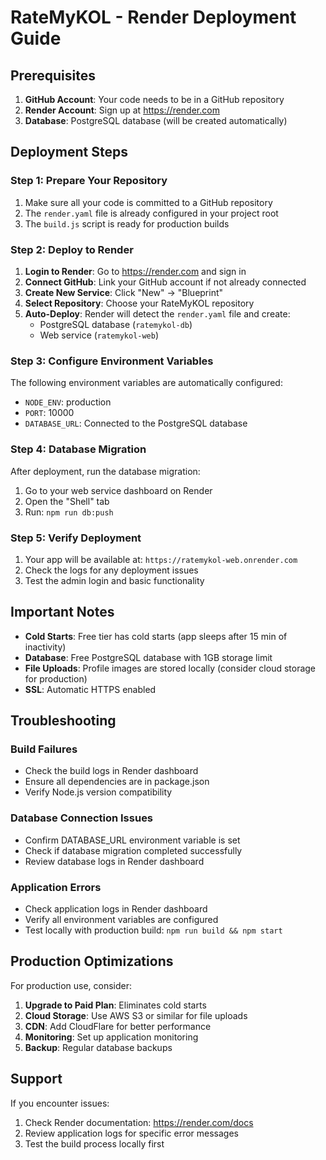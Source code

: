 # RateMyKOL - Render Deployment Guide

## Prerequisites

1. **GitHub Account**: Your code needs to be in a GitHub repository
2. **Render Account**: Sign up at https://render.com
3. **Database**: PostgreSQL database (will be created automatically)

## Deployment Steps

### Step 1: Prepare Your Repository

1. Make sure all your code is committed to a GitHub repository
2. The `render.yaml` file is already configured in your project root
3. The `build.js` script is ready for production builds

### Step 2: Deploy to Render

1. **Login to Render**: Go to https://render.com and sign in
2. **Connect GitHub**: Link your GitHub account if not already connected
3. **Create New Service**: Click "New" → "Blueprint"
4. **Select Repository**: Choose your RateMyKOL repository
5. **Auto-Deploy**: Render will detect the `render.yaml` file and create:
   - PostgreSQL database (`ratemykol-db`)
   - Web service (`ratemykol-web`)

### Step 3: Configure Environment Variables

The following environment variables are automatically configured:
- `NODE_ENV`: production
- `PORT`: 10000
- `DATABASE_URL`: Connected to the PostgreSQL database

### Step 4: Database Migration

After deployment, run the database migration:
1. Go to your web service dashboard on Render
2. Open the "Shell" tab
3. Run: `npm run db:push`

### Step 5: Verify Deployment

1. Your app will be available at: `https://ratemykol-web.onrender.com`
2. Check the logs for any deployment issues
3. Test the admin login and basic functionality

## Important Notes

- **Cold Starts**: Free tier has cold starts (app sleeps after 15 min of inactivity)
- **Database**: Free PostgreSQL database with 1GB storage limit
- **File Uploads**: Profile images are stored locally (consider cloud storage for production)
- **SSL**: Automatic HTTPS enabled

## Troubleshooting

### Build Failures
- Check the build logs in Render dashboard
- Ensure all dependencies are in package.json
- Verify Node.js version compatibility

### Database Connection Issues
- Confirm DATABASE_URL environment variable is set
- Check if database migration completed successfully
- Review database logs in Render dashboard

### Application Errors
- Check application logs in Render dashboard
- Verify all environment variables are configured
- Test locally with production build: `npm run build && npm start`

## Production Optimizations

For production use, consider:
1. **Upgrade to Paid Plan**: Eliminates cold starts
2. **Cloud Storage**: Use AWS S3 or similar for file uploads
3. **CDN**: Add CloudFlare for better performance
4. **Monitoring**: Set up application monitoring
5. **Backup**: Regular database backups

## Support

If you encounter issues:
1. Check Render documentation: https://render.com/docs
2. Review application logs for specific error messages
3. Test the build process locally first